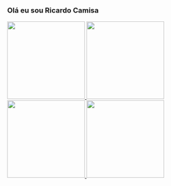 ### Olá eu sou Ricardo Camisa

<div>
    <a href="https://github.com/ricardocamisa">
    <img height="180em" src="https://github-readme-stats.vercel.app/api?username=ricardocamisa&show_icons=true&theme=tokyonight&include_all_commits=true&count_private=true"/>
    <img height="180em" src="https://github-readme-stats.vercel.app/api/top-langs/?username=ricardocamisa&langs_count=8&theme=tokyonight"/>
       <img height="180em" src="https://github-readme-stats.vercel.app/api/pin/?username=ricardocamisa&theme=tokyonight"/>
    <img height="180em" src="https://github-readme-stats.vercel.app/api/pin/?username=ricardocamisa&repo=github-readme-stats"/>
</div>

<!--
**ricardocamisa/ricardocamisa** is a ✨ _special_ ✨ repository because its `README.md` (this file) appears on your GitHub profile.

Here are some ideas to get you started:

- 🔭 I’m currently working on ...
- 🌱 I’m currently learning ...
- 👯 I’m looking to collaborate on ...
- 🤔 I’m looking for help with ...
- 💬 Ask me about ...
- 📫 How to reach me: ...
- 😄 Pronouns: ...
- ⚡ Fun fact: ...
-->


